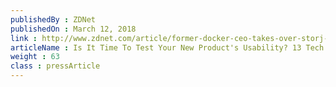 ```yaml
---
publishedBy : ZDNet
publishedOn : March 12, 2018
link : http://www.zdnet.com/article/former-docker-ceo-takes-over-storj-labs-top-spot
articleName : Is It Time To Test Your New Product's Usability? 13 Tech Experts Weigh In
weight : 63 
class : pressArticle
---
```

